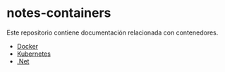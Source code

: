 # notes-containers

Este repositorio contiene documentación relacionada con contenedores.

- [Docker](/docker/README.md)
- [Kubernetes](/kubernetes/README.md)
- [.Net](/net/README.md)
